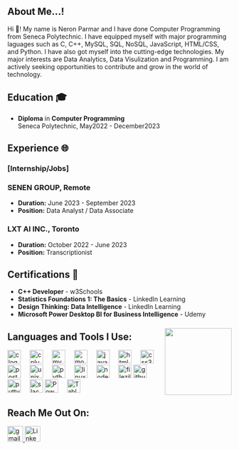 <h2 align="left"> About Me...!
</h2>

Hi 👋! My name is Neron Parmar and I have done Computer Programming from Seneca Polytechnic. I have equipped myself with major programming laguages such as C, C++, MySQL, SQL, NoSQL, JavaScript, HTML/CSS, and Python. I have also got myself into the cutting-edge technologies. My major interests are Data Analytics, Data Visulization and Programming. I am actively seeking opportunities to contribute and grow in the world of technology.

## Education 🎓

- **Diploma** in **Computer Programming**  
  Seneca Polytechnic, May2022 - December2023

## Experience 🌐

### [Internship/Jobs]
### SENEN GROUP, Remote

- **Duration:** June 2023 - September 2023
- **Position:** Data Analyst / Data Associate

### LXT AI INC., Toronto

- **Duration:** October 2022 - June 2023
- **Position:** Transcriptionist

## Certifications 🏅

- **C++ Developer** - w3Schools
- **Statistics Foundations 1: The Basics** - LinkedIn Learning
- **Design Thinking: Data Intelligence** - LinkedIn Learning
- **Microsoft Power Desktop BI for Business Intelligence** - Udemy
 

###

<img align="right" height="150" src="https://31.media.tumblr.com/4717a813263f471b0def42d70c835ad5/tumblr_mtw0ojDUCQ1ru39xmo1_500.gif" />


###
## Languages and Tools I Use:
<div align="left">
  <img src="https://cdn.jsdelivr.net/gh/devicons/devicon/icons/c/c-original.svg" height="30" alt="c logo"  />
  <img width="12" />
  <img src="https://cdn.jsdelivr.net/gh/devicons/devicon/icons/cplusplus/cplusplus-original.svg" height="30" alt="cplusplus logo"  />
  <img width="12" />
  <img src="https://cdn.jsdelivr.net/gh/devicons/devicon/icons/mysql/mysql-original.svg" height="30" alt="mysql logo"  />
  <img width="12" />
  <img src="https://cdn.jsdelivr.net/gh/devicons/devicon/icons/mongodb/mongodb-original.svg" height="30" alt="mongodb logo"  />
  <img width="12" />
  <img src="https://cdn.jsdelivr.net/gh/devicons/devicon/icons/javascript/javascript-original.svg" height="30" alt="javascript logo"  />
  <img width="12" />
  <img src="https://cdn.jsdelivr.net/gh/devicons/devicon/icons/html5/html5-original.svg" height="30" alt="html5 logo"  />
  <img width="12" />
  <img src="https://cdn.jsdelivr.net/gh/devicons/devicon/icons/css3/css3-original.svg" height="30" alt="css3 logo"  />
  <img width="12" />
  <img src="https://cdn.jsdelivr.net/gh/devicons/devicon/icons/postgresql/postgresql-original.svg" height="30" alt="postgresql logo"  />
  <img width="12" />
  <img src="https://cdn.jsdelivr.net/gh/devicons/devicon/icons/unix/unix-original.svg" height="30" alt="unix logo"  />
  <img width="12" />
  <img src="https://cdn.jsdelivr.net/gh/devicons/devicon/icons/python/python-original.svg" height="30" alt="python logo"  />
  <img width="12" />
  <img src="https://cdn.jsdelivr.net/gh/devicons/devicon/icons/linux/linux-original.svg" height="30" alt="linux logo"  />
  <img width="12" />
  <img src="https://cdn.jsdelivr.net/gh/devicons/devicon/icons/nodejs/nodejs-original.svg" height="30" alt="nodejs logo"  />
  <img width="12" />
  <img src="https://cdn.jsdelivr.net/gh/devicons/devicon/icons/filezilla/filezilla-plain.svg" height="30" alt="filezilla logo"  />
  <img src="https://cdn.jsdelivr.net/gh/devicons/devicon/icons/github/github-original.svg" height="30" alt="github logo"  />
  <img width="12" />
  <img src="https://cdn.jsdelivr.net/gh/devicons/devicon/icons/putty/putty-original.svg" height="30" alt="putty logo"  />
  <img width="12" />
  <img src="https://cdn.jsdelivr.net/gh/devicons/devicon/icons/slack/slack-original.svg" height="30" alt="slack logo"  />
  <img src="https://lh6.googleusercontent.com/z8qmoLH5DeA0GD_waXFzCXH-xpPc5gkwhaaPbJyCwn52SaXPBwJFI0rxuyyQM6qP_ethx4dK7YQN3s9hB86DxlVblNdenzPTlSvyoZTG3_2gWd75Y3kEaReQ5S5h35W31xfawtjJ" height="30" alt="Power BI logo"  />
  <img width="12"  />
  <img src="https://mma.prnewswire.com/media/411941/TABLEAU_SOFTWARE_LOGOjpg_Logo.jpg?w=200" height="30" alt="Tableau logo"  />
  <img width="12"  />
</div>

### 
## Reach Me Out On:

<div align="left">
 <a href="mailto:neronparmar253@gmail.com">
   <img src="https://img.shields.io/static/v1?message=Gmail&logo=gmail&label=&color=D14836&logoColor=white&labelColor=&style=for-the-badge" height="35" alt="gmail logo"  />
 </a>
<a href='https://www.linkedin.com/in/neronparmar/'>
  <img src="https://i0.wp.com/www.alphr.com/wp-content/uploads/2023/08/1637655738-linkedin-101-hero2x.jpg?resize=738%2C320&ssl=1" height="35" alt="LinkedIn logo"  />
</a>
</div>

###
